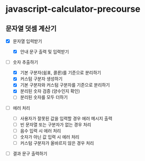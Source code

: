 # javascript-calculator-precourse

## 문자열 덧셈 계산기

- [x] 문자열 입력받기

  - [x] 안내 문구 출력 및 입력받기

- [ ] 숫자 추출하기

  - [x] 기본 구분자(쉼표, 콜론)를 기준으로 분리하기
  - [x] 커스텀 구분자 생성하기
  - [x] 기본 구분자와 커스텀 구분자를 기준으로 분리하기
  - [x] 분리된 숫자 검증 (양수인지 확인)
  - [ ] 분리된 숫자를 모두 더하기

- [ ] 에러 처리

  - [ ] 사용자가 잘못된 값을 입력할 경우 에러 메시지 출력
  - [ ] 빈 문자열 또는 구분자가 없는 경우 처리
  - [ ] 음수 입력 시 에러 처리
  - [ ] 숫자가 아닌 값 입력 시 에러 처리
  - [ ] 커스텀 구분자가 올바르지 않은 경우 처리

- [ ] 결과 문구 출력하기
